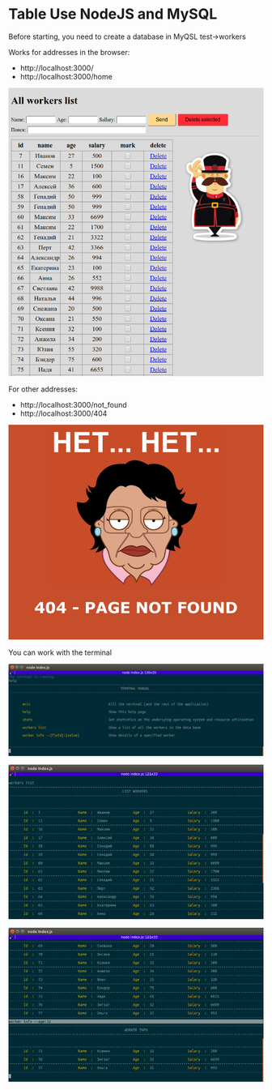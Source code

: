 # Table Use NodeJS and MySQL 

Before starting, you need to create a database in MyQSL test->workers

Works for addresses in the browser:
- http://localhost:3000/
- http://localhost:3000/home

<p>
	<img src="fileReadme/table.png" alt="browser table">
</p>

For other addresses:
- http://localhost:3000/not_found
- http://localhost:3000/404

<p>
	<img src="fileReadme/404.png" alt="browser 404">
</p>

You can work with the terminal

<p>
	<img src="fileReadme/terminalHelp.png" alt="nodejs terminal help">
</p>
<p>
	<img src="fileReadme/terminalList.png" alt="nodejs terminal list all worker">
</p>
<p>
	<img src="fileReadme/terminalFind.png" alt="nodejs terminal search worker">
</p>